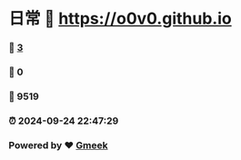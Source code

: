 # 日常 :link: https://o0v0.github.io 
### :page_facing_up: [3](https://o0v0.github.io/tag.html) 
### :speech_balloon: 0 
### :hibiscus: 9519 
### :alarm_clock: 2024-09-24 22:47:29 
### Powered by :heart: [Gmeek](https://github.com/Meekdai/Gmeek)
